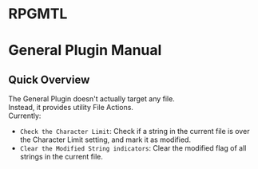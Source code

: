 # RPGMTL  
  
# General Plugin Manual  
  
## Quick Overview  
  
The General Plugin doesn't actually target any file.  
Instead, it provides utility File Actions.  
Currently:  
- `Check the Character Limit`: Check if a string in the current file is over the Character Limit setting, and mark it as modified.  
- `Clear the Modified String indicators`: Clear the modified flag of all strings in the current file.  